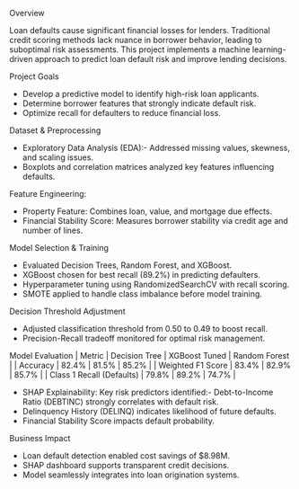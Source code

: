 Overview

Loan defaults cause significant financial losses for lenders. Traditional credit scoring methods lack nuance in borrower behavior, leading to suboptimal risk assessments. This project implements a machine learning-driven approach to predict loan default risk and improve lending decisions.

Project Goals
- Develop a predictive model to identify high-risk loan applicants.
- Determine borrower features that strongly indicate default risk.
- Optimize recall for defaulters to reduce financial loss.

Dataset & Preprocessing
- Exploratory Data Analysis (EDA):- Addressed missing values, skewness, and scaling issues.
- Boxplots and correlation matrices analyzed key features influencing defaults.

Feature Engineering:
- Property Feature: Combines loan, value, and mortgage due effects.
- Financial Stability Score: Measures borrower stability via credit age and number of lines.

Model Selection & Training
- Evaluated Decision Trees, Random Forest, and XGBoost.
- XGBoost chosen for best recall (89.2%) in predicting defaulters.
- Hyperparameter tuning using RandomizedSearchCV with recall scoring.
- SMOTE applied to handle class imbalance before model training.

Decision Threshold Adjustment
- Adjusted classification threshold from 0.50 to 0.49 to boost recall.
- Precision-Recall tradeoff monitored for optimal risk management.

Model Evaluation
| Metric | Decision Tree | XGBoost Tuned | Random Forest | 
| Accuracy | 82.4% | 81.5% | 85.2% | 
| Weighted F1 Score | 83.4% | 82.9% | 85.7% | 
| Class 1 Recall (Defaults) | 79.8% | 89.2% | 74.7% | 


- SHAP Explainability: Key risk predictors identified:- Debt-to-Income Ratio (DEBTINC) strongly correlates with default risk.
- Delinquency History (DELINQ) indicates likelihood of future defaults.
- Financial Stability Score impacts default probability.

Business Impact
- Loan default detection enabled cost savings of $8.98M.
- SHAP dashboard supports transparent credit decisions.
- Model seamlessly integrates into loan origination systems.






